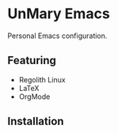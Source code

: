 # UnMary Emacs

Personal Emacs configuration.

## Featuring
  + Regolith Linux
  + LaTeX
  + OrgMode

## Installation

